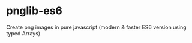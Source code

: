 # pnglib-es6
Create png images in pure javascript (modern &amp; faster ES6 version using typed Arrays)
